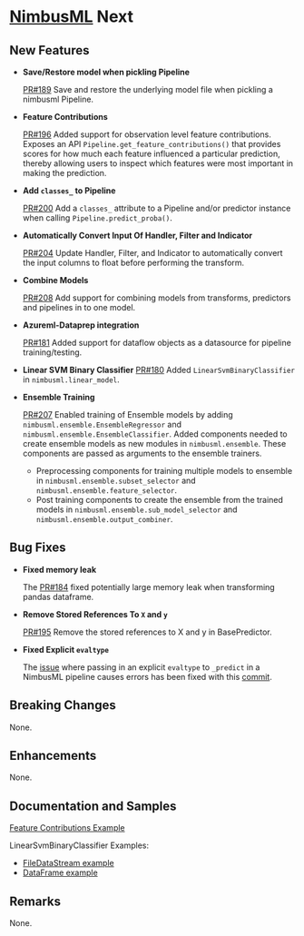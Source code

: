 # [NimbusML](https://docs.microsoft.com/en-us/nimbusml/overview) Next

## **New Features**

- **Save/Restore model when pickling Pipeline**

   [PR#189](https://github.com/microsoft/NimbusML/pull/189) Save and restore
   the underlying model file when pickling a nimbusml Pipeline.

- **Feature Contributions**

  [PR#196](https://github.com/microsoft/NimbusML/pull/196) Added support for
  observation level feature contributions. Exposes an API
  `Pipeline.get_feature_contributions()` that provides scores for how much
  each feature influenced a particular prediction, thereby allowing users to
  inspect which features were most important in making the prediction.

- **Add `classes_` to Pipeline**

   [PR#200](https://github.com/microsoft/NimbusML/pull/200) Add a `classes_`
   attribute to a Pipeline and/or predictor instance when calling
   `Pipeline.predict_proba()`.

- **Automatically Convert Input Of Handler, Filter and Indicator**

   [PR#204](https://github.com/microsoft/NimbusML/pull/204) Update Handler,
   Filter, and Indicator to automatically convert the input columns to float
   before performing the transform.

- **Combine Models**

   [PR#208](https://github.com/microsoft/NimbusML/pull/208) Add support for
   combining models from transforms, predictors and pipelines in to one model.

- **Azureml-Dataprep integration**

   [PR#181](https://github.com/microsoft/NimbusML/pull/181) Added support for
   dataflow objects as a datasource for pipeline training/testing.
   
- **Linear SVM Binary Classifier**
  [PR#180](https://github.com/microsoft/NimbusML/pull/180) Added
  `LinearSvmBinaryClassifier` in `nimbusml.linear_model`.
   
- **Ensemble Training**

  [PR#207](https://github.com/microsoft/NimbusML/pull/207) Enabled training of
  Ensemble models by adding `nimbusml.ensemble.EnsembleRegressor` and 
  `nimbusml.ensemble.EnsembleClassifier`. Added components needed
  to create ensemble models as new modules in `nimbusml.ensemble`. These
  components are passed as arguments to the ensemble trainers.
  - Preprocessing components for training multiple models to ensemble in 
  `nimbusml.ensemble.subset_selector` and  `nimbusml.ensemble.feature_selector`.
  - Post training components to create the ensemble from the trained models in
  `nimbusml.ensemble.sub_model_selector` and `nimbusml.ensemble.output_combiner`.

## **Bug Fixes**

- **Fixed memory leak**

   The [PR#184](https://github.com/microsoft/NimbusML/pull/184) fixed potentially
   large memory leak when transforming pandas dataframe.

- **Remove Stored References To `X` and `y`**

   [PR#195](https://github.com/microsoft/NimbusML/pull/195) Remove the stored
   references to X and y in BasePredictor.

- **Fixed Explicit `evaltype`**

   The [issue](https://github.com/microsoft/NimbusML/issues/193) where passing
   in an explicit `evaltype` to `_predict` in a NimbusML pipeline causes errors
   has been fixed with this
   [commit](https://github.com/microsoft/NimbusML/commit/1f97c9ef55f5e257f989db5f375cca5c55880258).

## **Breaking Changes**

None.

## **Enhancements**

None.

## **Documentation and Samples**

[Feature Contributions Example](https://github.com/microsoft/NimbusML/blob/master/src/python/nimbusml/examples/PipelineWithFeatureContributions.py)

LinearSvmBinaryClassifier Examples:
- [FileDataStream example](https://github.com/microsoft/NimbusML/blob/master/src/python/nimbusml/examples/LinearSvmBinaryClassifier.py)
- [DataFrame example](https://github.com/microsoft/NimbusML/blob/master/src/python/nimbusml/examples/examples_from_dataframe/LinearSvmBinaryClassifier_df.py)
  

## **Remarks**

None.
